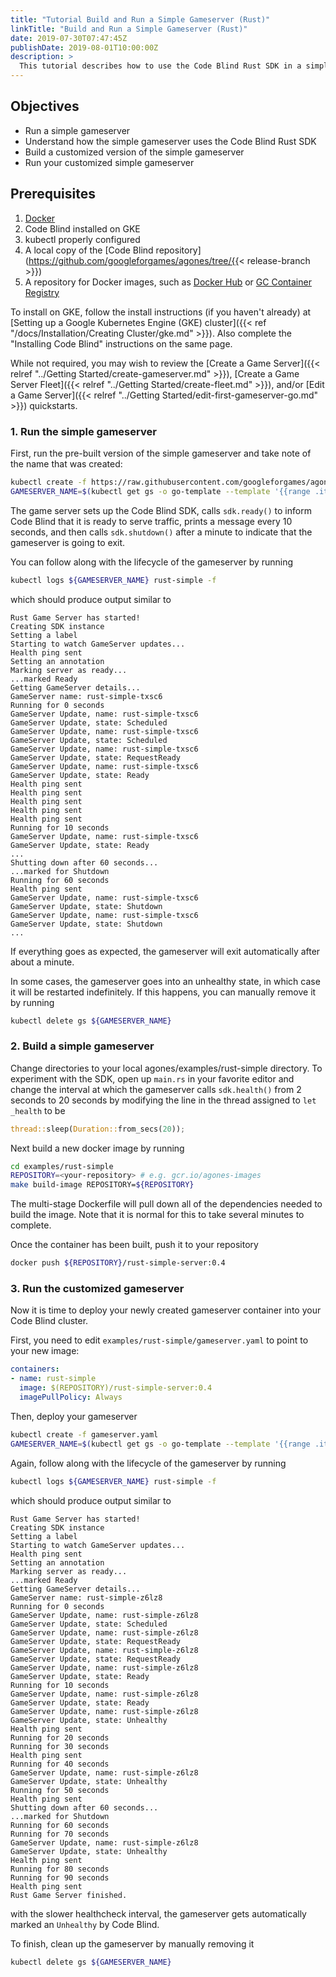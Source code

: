 ```yaml
---
title: "Tutorial Build and Run a Simple Gameserver (Rust)"
linkTitle: "Build and Run a Simple Gameserver (Rust)"
date: 2019-07-30T07:47:45Z
publishDate: 2019-08-01T10:00:00Z
description: >
  This tutorial describes how to use the Code Blind Rust SDK in a simple Rust gameserver.
---
```


## Objectives
- Run a simple gameserver
- Understand how the simple gameserver uses the Code Blind Rust SDK
- Build a customized version of the simple gameserver
- Run your customized simple gameserver

## Prerequisites
1. [Docker](https://www.docker.com/get-started/)
2. Code Blind installed on GKE
3. kubectl properly configured
4. A local copy of the [Code Blind repository](https://github.com/googleforgames/agones/tree/{{< release-branch >}})
5. A repository for Docker images, such as [Docker Hub](https://hub.docker.com/) or [GC Container Registry](https://cloud.google.com/container-registry/)

To install on GKE, follow the install instructions (if you haven't already) at
[Setting up a Google Kubernetes Engine (GKE) cluster]({{< ref "/docs/Installation/Creating Cluster/gke.md" >}}).
Also complete the "Installing Code Blind" instructions on the same page.

While not required, you may wish to review the [Create a Game Server]({{< relref "../Getting Started/create-gameserver.md" >}}),
[Create a Game Server Fleet]({{< relref "../Getting Started/create-fleet.md" >}}), and/or [Edit a Game Server]({{< relref "../Getting Started/edit-first-gameserver-go.md" >}}) quickstarts.

### 1. Run the simple gameserver

First, run the pre-built version of the simple gameserver and take note of the name that was created:

```bash
kubectl create -f https://raw.githubusercontent.com/googleforgames/agones/{{< release-branch >}}/examples/rust-simple/gameserver.yaml
GAMESERVER_NAME=$(kubectl get gs -o go-template --template '{{range .items}}{{.metadata.name}}{{"\n"}}{{end}}')
```

The game server sets up the Code Blind SDK, calls `sdk.ready()` to inform Code Blind that it is ready to serve traffic,
prints a message every 10 seconds, and then calls `sdk.shutdown()` after a minute to indicate that the gameserver
is going to exit.

You can follow along with the lifecycle of the gameserver by running

```bash
kubectl logs ${GAMESERVER_NAME} rust-simple -f
```

which should produce output similar to
```
Rust Game Server has started!
Creating SDK instance
Setting a label
Starting to watch GameServer updates...
Health ping sent
Setting an annotation
Marking server as ready...
...marked Ready
Getting GameServer details...
GameServer name: rust-simple-txsc6
Running for 0 seconds
GameServer Update, name: rust-simple-txsc6
GameServer Update, state: Scheduled
GameServer Update, name: rust-simple-txsc6
GameServer Update, state: Scheduled
GameServer Update, name: rust-simple-txsc6
GameServer Update, state: RequestReady
GameServer Update, name: rust-simple-txsc6
GameServer Update, state: Ready
Health ping sent
Health ping sent
Health ping sent
Health ping sent
Health ping sent
Running for 10 seconds
GameServer Update, name: rust-simple-txsc6
GameServer Update, state: Ready
...
Shutting down after 60 seconds...
...marked for Shutdown
Running for 60 seconds
Health ping sent
GameServer Update, name: rust-simple-txsc6
GameServer Update, state: Shutdown
GameServer Update, name: rust-simple-txsc6
GameServer Update, state: Shutdown
...
```

If everything goes as expected, the gameserver will exit automatically after about a minute. 

In some cases, the gameserver goes into an unhealthy state, in which case it will be restarted indefinitely. 
If this happens, you can manually remove it by running
```bash
kubectl delete gs ${GAMESERVER_NAME}
```

### 2. Build a simple gameserver

Change directories to your local agones/examples/rust-simple directory. To experiment with the SDK, open up `main.rs`
in your favorite editor and change the interval at which the gameserver calls `sdk.health()` from 2 seconds to 20
seconds by modifying the line in the thread assigned to `let _health` to be

```rust
thread::sleep(Duration::from_secs(20));
```

Next build a new docker image by running
```bash
cd examples/rust-simple
REPOSITORY=<your-repository> # e.g. gcr.io/agones-images
make build-image REPOSITORY=${REPOSITORY}
```

The multi-stage Dockerfile will pull down all of the dependencies needed to build the image. Note that it is normal
for this to take several minutes to complete.

Once the container has been built, push it to your repository
```bash
docker push ${REPOSITORY}/rust-simple-server:0.4
```

### 3. Run the customized gameserver

Now it is time to deploy your newly created gameserver container into your Code Blind cluster. 

First, you need to edit `examples/rust-simple/gameserver.yaml` to point to your new image:

```yaml
containers:
- name: rust-simple
  image: $(REPOSITORY)/rust-simple-server:0.4
  imagePullPolicy: Always
```

Then, deploy your gameserver

```bash
kubectl create -f gameserver.yaml
GAMESERVER_NAME=$(kubectl get gs -o go-template --template '{{range .items}}{{.metadata.name}}{{"\n"}}{{end}}')
```

Again, follow along with the lifecycle of the gameserver by running

```bash
kubectl logs ${GAMESERVER_NAME} rust-simple -f
```

which should produce output similar to

```
Rust Game Server has started!
Creating SDK instance
Setting a label
Starting to watch GameServer updates...
Health ping sent
Setting an annotation
Marking server as ready...
...marked Ready
Getting GameServer details...
GameServer name: rust-simple-z6lz8
Running for 0 seconds
GameServer Update, name: rust-simple-z6lz8
GameServer Update, state: Scheduled
GameServer Update, name: rust-simple-z6lz8
GameServer Update, state: RequestReady
GameServer Update, name: rust-simple-z6lz8
GameServer Update, state: RequestReady
GameServer Update, name: rust-simple-z6lz8
GameServer Update, state: Ready
Running for 10 seconds
GameServer Update, name: rust-simple-z6lz8
GameServer Update, state: Ready
GameServer Update, name: rust-simple-z6lz8
GameServer Update, state: Unhealthy
Health ping sent
Running for 20 seconds
Running for 30 seconds
Health ping sent
Running for 40 seconds
GameServer Update, name: rust-simple-z6lz8
GameServer Update, state: Unhealthy
Running for 50 seconds
Health ping sent
Shutting down after 60 seconds...
...marked for Shutdown
Running for 60 seconds
Running for 70 seconds
GameServer Update, name: rust-simple-z6lz8
GameServer Update, state: Unhealthy
Health ping sent
Running for 80 seconds
Running for 90 seconds
Health ping sent
Rust Game Server finished.
```

with the slower healthcheck interval, the gameserver gets automatically marked an `Unhealthy` by Code Blind. 

To finish, clean up the gameserver by manually removing it
```bash
kubectl delete gs ${GAMESERVER_NAME}
```

